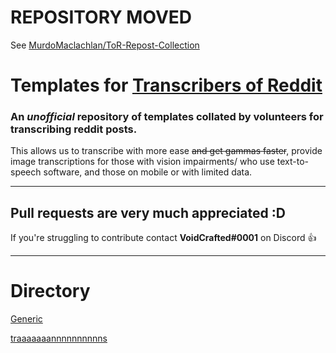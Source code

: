 # REPOSITORY MOVED  
See [MurdoMaclachlan/ToR-Repost-Collection](https://github.com/MurdoMaclachlan/ToR-Repost-Collection)


# Templates for [Transcribers of Reddit](https://reddit.com/r/transcribersofreddit)

### An ***unofficial*** repository of templates collated by volunteers for transcribing reddit posts. 

This allows us to transcribe with more ease ~~and get gammas faster~~, provide image transcriptions for those with vision impairments/ who use text-to-speech software, and those on mobile or with limited data.

---

## Pull requests are very much appreciated :D
If you're struggling to contribute contact **VoidCrafted#0001** on Discord :+1:

---

# Directory

[Generic](generic/README.MD)

[traaaaaaannnnnnnnnns](traa/README.md)

